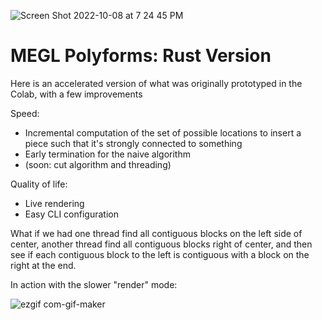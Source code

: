 ![Screen Shot 2022-10-08 at 7 24 45 PM](https://user-images.githubusercontent.com/10949560/194731058-21ec39ac-7e6d-41ae-a192-9a894b1ceff1.png)
# MEGL Polyforms: Rust Version

Here is an accelerated version of what was originally prototyped in the Colab, with a few improvements

Speed:
- Incremental computation of the set of possible locations to insert a piece such that it's strongly connected to something
- Early termination for the naive algorithm
- (soon: cut algorithm and threading)

Quality of life:
- Live rendering
- Easy CLI configuration

What if we had one thread find all contiguous blocks on the left side of center, another thread find all contiguous blocks right of center, and then see if each contiguous block to the left is contiguous with a block on the right at the end. 

In action with the slower "render" mode:

![ezgif com-gif-maker](https://user-images.githubusercontent.com/10949560/194731222-e064426f-8062-4b7e-adff-b05912c98736.gif)
